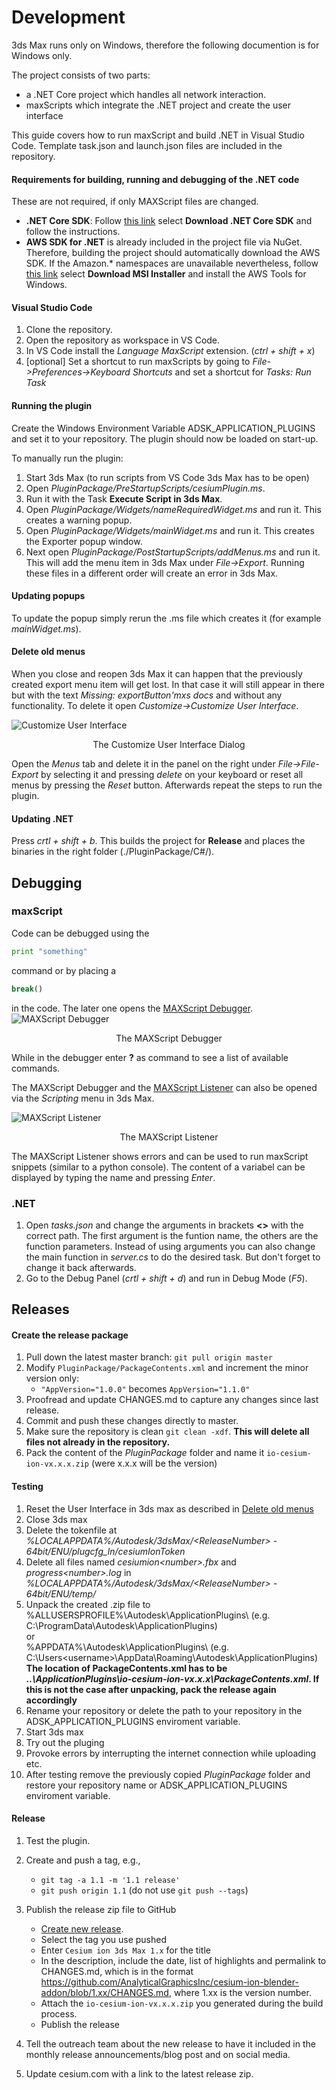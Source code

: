 # Development

3ds Max runs only on Windows, therefore the following documention is for Windows only.

The project consists of two parts:
- a .NET Core project which handles all network interaction.
- maxScripts which integrate the .NET project and create the user interface

This guide covers how to run maxScript and build .NET in Visual Studio Code.
Template task.json and launch.json files are included in the repository.

#### Requirements for building, running and debugging of the .NET code
These are not required, if only MAXScript files are changed.
- **.NET Core SDK**: Follow [this link](https://dotnet.microsoft.com/download) select **Download .NET Core SDK** and follow the instructions.
- **AWS SDK for .NET** is already included in the project file via NuGet. Therefore, building the project should automatically download the AWS SDK. If the Amazon.* namespaces are unavailable nevertheless, follow [this link](https://aws.amazon.com/sdk-for-net/) select **Download MSI Installer** and install the AWS Tools for Windows.

#### Visual Studio Code

1. Clone the repository.
1. Open the repository as workspace in VS Code.
1. In VS Code install the *Language MaxScript* extension. (*ctrl + shift + x*)
1. [optional] Set a shortcut to run maxScripts by going to *File->Preferences->Keyboard Shortcuts* and set a shortcut for *Tasks: Run Task*

#### Running the plugin

Create the Windows Environment Variable ADSK_APPLICATION_PLUGINS and set it to your repository.
The plugin should now be loaded on start-up.

To manually run the plugin:
1. Start 3ds Max (to run scripts from VS Code 3ds Max has to be open)
1. Open *PluginPackage/PreStartupScripts/cesiumPlugin.ms*.
1. Run it with the Task **Execute Script in 3ds Max**.
1. Open *PluginPackage/Widgets/nameRequiredWidget.ms* and run it. This creates a warning popup.
1. Open *PluginPackage/Widgets/mainWidget.ms* and run it. This creates the Exporter popup window.
1. Next open *PluginPackage/PostStartupScripts/addMenus.ms* and run it. This will add the menu item in 3ds Max under *File->Export*.
Running these files in a different order will create an error in 3ds Max.

#### Updating popups

To update the popup simply rerun the .ms file which creates it (for example *mainWidget.ms*).

#### Delete old menus

When you close and reopen 3ds Max it can happen that the previously created export menu item will get lost. In that case it will still appear in there but with the text *Missing: exportButton'mxs docs* and without any functionality. To delete it open *Customize->Customize User Interface*.

![Customize User Interface](../resetUI.PNG)
<p align="center">
    The Customize User Interface Dialog
</p>

Open the *Menus* tab and delete it in the panel on the right under *File->File-Export* by selecting it and pressing *delete* on your keyboard or reset all menus by pressing the *Reset* button. Afterwards repeat the steps to run the plugin.

#### Updating .NET

Press *crtl + shift + b*. This builds the project for **Release** and places the binaries in the right folder (./PluginPackage/C#/).


## Debugging
### maxScript
Code can be debugged using the
```python
print "something"
```
command or by placing a 
```python
break()
```
in the code. The later one opens the [MAXScript Debugger](http://help.autodesk.com/view/3DSMAX/2020/ENU/?guid=GUID-E04AB16E-D5C8-4B00-81A6-E3945E97A1EB).
![MAXScript Debugger](../debugger.PNG)
<p align="center">
    The MAXScript Debugger 
</p>

While in the debugger enter **?** as command to see a list of available commands.

The MAXScript Debugger and the [MAXScript Listener](http://help.autodesk.com/view/3DSMAX/2020/ENU/?guid=GUID-C8019A8A-207F-48A0-985E-18D47FAD8F36) can also be opened via the *Scripting* menu in 3ds Max.

![MAXScript Listener](../listener.PNG)
<p align="center">
    The MAXScript Listener 
</p>

The MAXScript Listener shows errors and can be used to run maxScript snippets (similar to a python console). The content of a variabel can be displayed by typing the name and pressing *Enter*.
### .NET

1. Open *tasks.json* and change the arguments in brackets **<>** with the correct path. The first argument is the funtion name, the others are the function parameters. Instead of using arguments you can also change the main function in *server.cs* to do the desired task. But don't forget to change it back afterwards.
1. Go to the Debug Panel (*crtl + shift + d*) and run in Debug Mode (*F5*).

## Releases

#### Create the release package

1. Pull down the latest master branch: `git pull origin master`
1. Modify `PluginPackage/PackageContents.xml` and increment the minor version only:
   - `"AppVersion="1.0.0"` becomes `AppVersion="1.1.0"`
1. Proofread and update CHANGES.md to capture any changes since last release.
1. Commit and push these changes directly to master.
1. Make sure the repository is clean `git clean -xdf`. __This will delete all files not already in the repository.__
1. Pack the content of the *PluginPackage* folder and name it `io-cesium-ion-vx.x.x.zip` (were x.x.x will be the version)

#### Testing

1. Reset the User Interface in 3ds max as described in [Delete old menus](#delete-old-menus)
1. Close 3ds max
1. Delete the tokenfile at *%LOCALAPPDATA%/Autodesk/3dsMax/\<ReleaseNumber> - 64bit/ENU/plugcfg_ln/cesiumIonToken*
1. Delete all files named *cesiumion\<number>.fbx* and *progress\<number>.log* in *%LOCALAPPDATA%/Autodesk/3dsMax/\<ReleaseNumber> - 64bit/ENU/temp/*
1. Unpack the created .zip file to\
%ALLUSERSPROFILE%\Autodesk\ApplicationPlugins\ (e.g. C:\ProgramData\Autodesk\ApplicationPlugins)\
or\
%APPDATA%\Autodesk\ApplicationPlugins\ (e.g. C:\Users\<username>\AppData\Roaming\Autodesk\ApplicationPlugins)\
**The location of PackageContents.xml has to be *..\ApplicationPlugins\io-cesium-ion-vx.x.x\PackageContents.xml*. If this is not the case after unpacking, pack the release again accordingly**
1. Rename your repository or delete the path to your repository in the ADSK_APPLICATION_PLUGINS enviroment variable.
1. Start 3ds max
1. Try out the pluging
1. Provoke errors by interrupting the internet connection while uploading etc.
1. After testing remove the previously copied *PluginPackage* folder and restore your repository name or ADSK_APPLICATION_PLUGINS enviroment variable.

#### Release

1. Test the plugin.
1. Create and push a tag, e.g.,

   -   `git tag -a 1.1 -m '1.1 release'`
   -   `git push origin 1.1` (do not use `git push --tags`)

1. Publish the release zip file to GitHub

   -   [Create new release](https://github.com/AnalyticalGraphicsInc/cesium-ion-3ds-max-plugin/releases/new).
   -   Select the tag you use pushed
   -   Enter `Cesium ion 3ds Max 1.x` for the title
   -   In the description, include the date, list of highlights and permalink to CHANGES.md, which is in the format https://github.com/AnalyticalGraphicsInc/cesium-ion-blender-addon/blob/1.xx/CHANGES.md, where 1.xx is the version number.
   -   Attach the `io-cesium-ion-vx.x.x.zip` you generated during the build process.
   -   Publish the release

1. Tell the outreach team about the new release to have it included in the monthly release announcements/blog post and on social media.
1. Update cesium.com with a link to the latest release zip.
